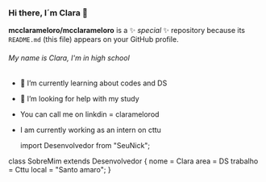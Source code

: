 ### Hi there, I´m Clara 👋


**mcclarameloro/mcclarameloro** is a ✨ _special_ ✨ repository because its `README.md` (this file) appears on your GitHub profile.
###### My name is Clara, I'm in high school
- 🌱 I’m currently learning about codes and DS
- 🤔 I’m looking for help with my study
- You can call me on linkdin = claramelorod
- I am currently working as an intern on cttu






  import Desenvolvedor from "SeuNick";

class SobreMim extends Desenvolvedor {
  nome = Clara 
  area = DS
  trabalho = Cttu
  local = "Santo amaro";
}

